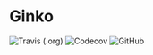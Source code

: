# Ginko

![Travis (.org)](https://img.shields.io/travis/jld3103/ginko.svg?style=flat-square)
![Codecov](https://img.shields.io/codecov/c/github/jld3103/ginko.svg?style=flat-square)
![GitHub](https://img.shields.io/github/license/jld3103/ginko.svg?style=flat-square)